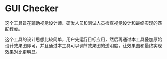 # GUI Checker
这个工具旨在辅助视觉设计师、研发人员和测试人员检查视觉设计和最终实现的匹配程度。

这个工具的设计思想比较简单，用户先运行目标应用，然后再通过本工具叠加原始设计效果图即可，并且通过本工具可以调节效果图的透明度，让效果图和最终实现效果对比更明显。
